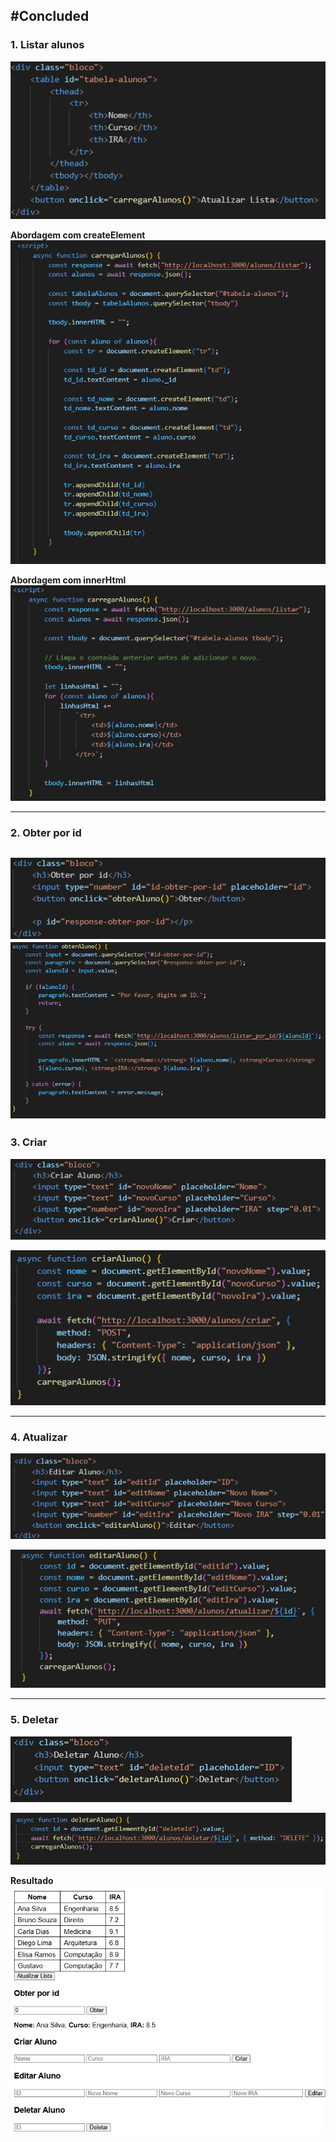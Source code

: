 #Concluded 
---
### **1. Listar alunos**

![450](../../../attachments/Pasted%20image%2020250706100530.png) 

**Abordagem com createElement**
![550](../../../attachments/Pasted%20image%2020250706095429.png)

**Abordagem com innerHtml**
![600](../../../attachments/Pasted%20image%2020250706100455.png)

---
### **2. Obter por id**
![](../../../attachments/Pasted%20image%2020250706102159.png)
![](../../../attachments/Pasted%20image%2020250706102125.png)
---
### **3. Criar**

![](../../../attachments/Pasted%20image%2020250706102701.png)

![](../../../attachments/Pasted%20image%2020250706102635.png)

---
### **4. Atualizar**

![](../../../attachments/Pasted%20image%2020250706103249.png)

![](../../../attachments/Pasted%20image%2020250706103305.png)

---
### **5. Deletar**

![](../../../attachments/Pasted%20image%2020250706103236.png)

![](../../../attachments/Pasted%20image%2020250706103220.png)

**Resultado**
![](../../../attachments/Pasted%20image%2020250706102419.png)
